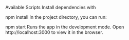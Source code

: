 Available Scripts
Install dependencies with

npm install
In the project directory, you can run:

npm start
Runs the app in the development mode.
Open http://localhost:3000 to view it in the browser.
